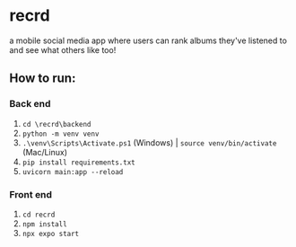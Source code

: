 # recrd
a mobile social media app where users can rank albums they've listened to and see what others like too!

## How to run:
### Back end
1. `cd \recrd\backend`
2. `python -m venv venv`
3. `.\venv\Scripts\Activate.ps1` (Windows) | `source venv/bin/activate` (Mac/Linux)
4. `pip install requirements.txt`
5. `uvicorn main:app --reload`

### Front end
1. `cd recrd`
2. `npm install`
3. `npx expo start`